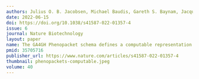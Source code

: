 ```yaml
---
authors: Julius O. B. Jacobsen, Michael Baudis, Gareth S. Baynam, Jacques S. Beckmann, Sergi Beltran, Orion J. Buske, Tiffany J. Callahan, Christopher G. Chute, Mélanie Courtot, Daniel Danis, Olivier Elemento, Andrea Essenwanger, Robert R. Freimuth, Michael A. Gargano, Tudor Groza, Ada Hamosh, Nomi L. Harris, Rajaram Kaliyaperumal, Kevin C. Kent Lloyd, Aly Khalifa, Peter M. Krawitz, Sebastian Köhler, Brian J. Laraway, Heikki Lehväslaiho, Leslie Matalonga, Julie A. McMurry, Alejandro Metke-Jimenez, Christopher J. Mungall, Monica C. Munoz-Torres, Soichi Ogishima, Anastasios Papakonstantinou, Davide Piscia, Nikolas Pontikos, Núria Queralt-Rosinach, Marco Roos, Julian Sass, Paul N. Schofield, Dominik Seelow, Anastasios Siapos, Damian Smedley, Lindsay D. Smith, Robin Steinhaus, Jagadish Chandrabose Sundaramurthi, Emilia M. Swietlik, Sylvia Thun, Nicole A. Vasilevsky, Alex H. Wagner, Jeremy L. Warner, Claus Weiland, The GAGH Phenopacket Modeling Consortium, Myles Axton, Lawrence Babb, Cornelius F. Boerkoel, Bimal P. Chaudhari, Hui-Lin Chin, Michel Dumontier, Nour Gazzaz, David P. Hansen, Harry Hochheiser, Veronica A. Kinsler, Hanns Lochmüller, Alexander R. Mankovich, Gary I. Saunders, Panagiotis I. Sergouniotis, Rachel Thompson, Andreas Zankl, Melissa A. Haendel, Peter N. Robinson
date: 2022-06-15
doi: https://doi.org/10.1038/s41587-022-01357-4
issue: 6
journal: Nature Biotechnology
layout: paper
name: The GA4GH Phenopacket schema defines a computable representation of clinical data
pmid: 35705716
publisher_url: https://www.nature.com/articles/s41587-022-01357-4
thumbnail: phenopackets-computable.jpeg
volume: 40
---
```


